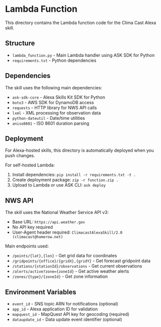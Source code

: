 # Lambda Function

This directory contains the Lambda function code for the Clima Cast Alexa skill.

## Structure

- `lambda_function.py` - Main Lambda handler using ASK SDK for Python
- `requirements.txt` - Python dependencies

## Dependencies

The skill uses the following main dependencies:
- `ask-sdk-core` - Alexa Skills Kit SDK for Python
- `boto3` - AWS SDK for DynamoDB access
- `requests` - HTTP library for NWS API calls
- `lxml` - XML processing for observation data
- `python-dateutil` - Date/time utilities
- `aniso8601` - ISO 8601 duration parsing

## Deployment

For Alexa-hosted skills, this directory is automatically deployed when you push changes.

For self-hosted Lambda:
1. Install dependencies: `pip install -r requirements.txt -t .`
2. Create deployment package: `zip -r function.zip .`
3. Upload to Lambda or use ASK CLI: `ask deploy`

## NWS API

The skill uses the National Weather Service API v3:
- Base URL: `https://api.weather.gov`
- No API key required
- User-Agent header required: `ClimacastAlexaSkill/2.0 (climacast@homerow.net)`

Main endpoints used:
- `/points/{lat},{lon}` - Get grid data for coordinates
- `/gridpoints/{office}/{gridX},{gridY}` - Get forecast gridpoint data
- `/stations/{stationId}/observations` - Get current observations
- `/alerts/active?zone={zoneId}` - Get active weather alerts
- `/zones/{type}/{zoneId}` - Get zone information

## Environment Variables

- `event_id` - SNS topic ARN for notifications (optional)
- `app_id` - Alexa application ID for validation
- `mapquest_id` - MapQuest API key for geocoding (required)
- `dataupdate_id` - Data update event identifier (optional)
